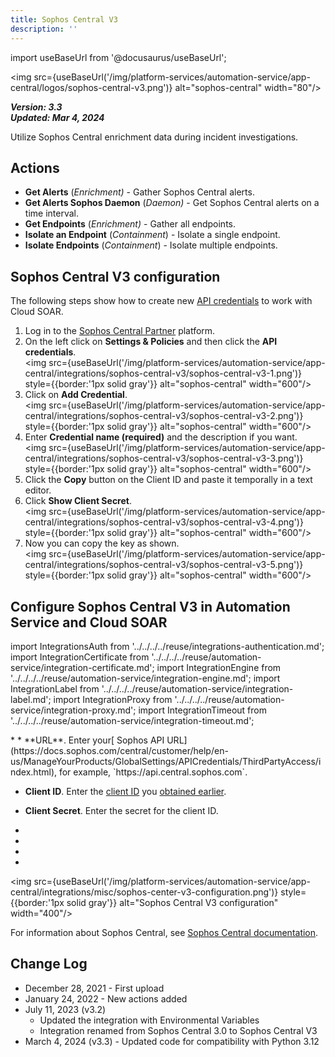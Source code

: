 ```yaml
---
title: Sophos Central V3
description: ''
---
```


import useBaseUrl from '@docusaurus/useBaseUrl';

<img src={useBaseUrl('/img/platform-services/automation-service/app-central/logos/sophos-central-v3.png')} alt="sophos-central" width="80"/>

***Version: 3.3  
Updated: Mar 4, 2024***

Utilize Sophos Central enrichment data during incident investigations.

## Actions

* **Get Alerts** (*Enrichment)* - Gather Sophos Central alerts.
* **Get Alerts Sophos Daemon** (*Daemon)* - Get Sophos Central alerts on a time interval.
* **Get Endpoints** (*Enrichment)* - Gather all endpoints.
* **Isolate an Endpoint** (*Containment*) - Isolate a single endpoint.
* **Isolate Endpoints** (*Containment*) - Isolate multiple endpoints.

## Sophos Central V3 configuration

The following steps show how to create new [API credentials](https://docs.sophos.com/central/customer/help/en-us/ManageYourProducts/GlobalSettings/APICredentials/index.html) to work with Cloud SOAR.

1. Log in to the [Sophos Central Partner](https://central.sophos.com/manage/partner) platform.
1. On the left click on **Settings & Policies** and then click the **API credentials**.<br/><img src={useBaseUrl('/img/platform-services/automation-service/app-central/integrations/sophos-central-v3/sophos-central-v3-1.png')} style={{border:'1px solid gray'}} alt="sophos-central" width="600"/>
1. Click on **Add Credential**. <br/><img src={useBaseUrl('/img/platform-services/automation-service/app-central/integrations/sophos-central-v3/sophos-central-v3-2.png')} style={{border:'1px solid gray'}} alt="sophos-central" width="600"/>
1. Enter **Credential name (required)** and the description if you want.<br/><img src={useBaseUrl('/img/platform-services/automation-service/app-central/integrations/sophos-central-v3/sophos-central-v3-3.png')} style={{border:'1px solid gray'}} alt="sophos-central" width="600"/>
1. Click the **Copy** button on the Client ID and paste it temporally in a text editor.
1. Click **Show Client Secret**.<br/><img src={useBaseUrl('/img/platform-services/automation-service/app-central/integrations/sophos-central-v3/sophos-central-v3-4.png')} style={{border:'1px solid gray'}} alt="sophos-central" width="600"/>
1. Now you can copy the key as shown.<br/><img src={useBaseUrl('/img/platform-services/automation-service/app-central/integrations/sophos-central-v3/sophos-central-v3-5.png')} style={{border:'1px solid gray'}} alt="sophos-central" width="600"/>

## Configure Sophos Central V3 in Automation Service and Cloud SOAR

import IntegrationsAuth from '../../../../reuse/integrations-authentication.md';
import IntegrationCertificate from '../../../../reuse/automation-service/integration-certificate.md';
import IntegrationEngine from '../../../../reuse/automation-service/integration-engine.md';
import IntegrationLabel from '../../../../reuse/automation-service/integration-label.md';
import IntegrationProxy from '../../../../reuse/automation-service/integration-proxy.md';
import IntegrationTimeout from '../../../../reuse/automation-service/integration-timeout.md';

<IntegrationsAuth/>
* <IntegrationLabel/>
* **URL**. Enter your[ Sophos API URL](https://docs.sophos.com/central/customer/help/en-us/ManageYourProducts/GlobalSettings/APICredentials/ThirdPartyAccess/index.html), for example, `https://api.central.sophos.com`.

* **Client ID**. Enter the [client ID](https://docs.sophos.com/central/customer/help/en-us/ManageYourProducts/GlobalSettings/APICredentials/index.html) you [obtained earlier](#sophos-central-v3-configuration).

* **Client Secret**. Enter the secret for the client ID.
* <IntegrationCertificate/>
* <IntegrationTimeout/>
* <IntegrationEngine/>
* <IntegrationProxy/>

<img src={useBaseUrl('/img/platform-services/automation-service/app-central/integrations/misc/sophos-center-v3-configuration.png')} style={{border:'1px solid gray'}} alt="Sophos Central V3 configuration" width="400"/>

For information about Sophos Central, see [Sophos Central documentation](https://docs.sophos.com/central/customer/help/en-us/index.html).

## Change Log

* December 28, 2021 - First upload
* January 24, 2022 - New actions added
* July 11, 2023 (v3.2)
    + Updated the integration with Environmental Variables
    + Integration renamed from Sophos Central 3.0 to Sophos Central V3
* March 4, 2024 (v3.3) - Updated code for compatibility with Python 3.12

